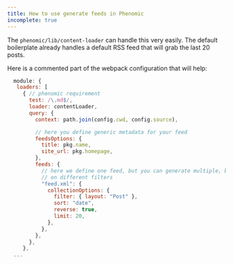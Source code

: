 ```yaml
---
title: How to use generate feeds in Phenomic
incomplete: true
---
```


The `phenomic/lib/content-loader` can handle this very easily.
The default boilerplate already handles a default RSS feed that will grab the
last 20 posts.

Here is a commented part of the webpack configuration that will help:

```js
  module: {
   loaders: [
     { // phenomic requirement
       test: /\.md$/,
       loader: contentLoader,
       query: {
         context: path.join(config.cwd, config.source),

         // here you define generic metadata for your feed
         feedsOptions: {
           title: pkg.name,
           site_url: pkg.homepage,
         },
         feeds: {
           // here we define one feed, but you can generate multiple, based
           // on different filters
           "feed.xml": {
             collectionOptions: {
               filter: { layout: "Post" },
               sort: "date",
               reverse: true,
               limit: 20,
             },
           },
         },
       },
     },
  ...
```
